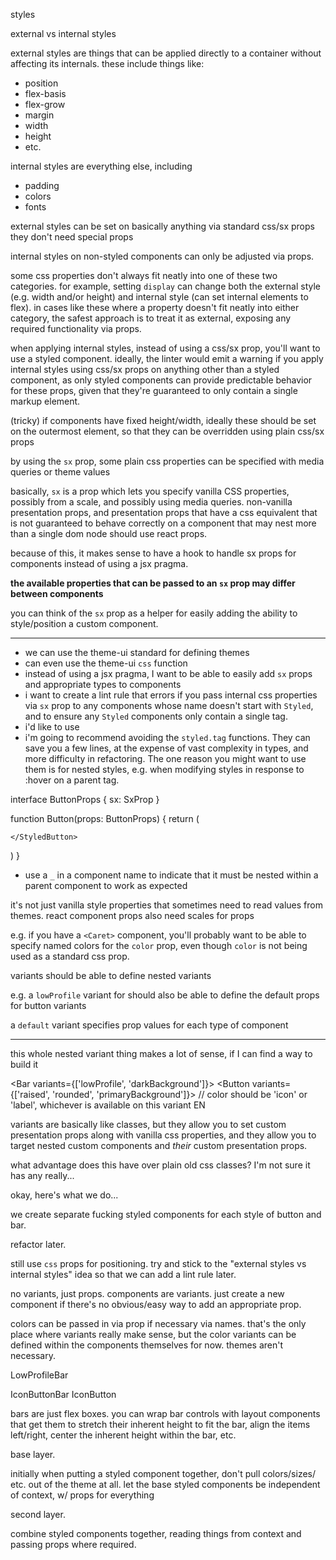 styles

external vs internal styles

external styles are things that can be applied directly to a container without
affecting its internals. these include things like:

- position
- flex-basis
- flex-grow
- margin
- width
- height
- etc.

internal styles are everything else, including

- padding
- colors
- fonts

external styles can be set on basically anything via standard css/sx props
they don't need special props

internal styles on non-styled components can only be adjusted via props.

some css properties don't always fit neatly into one of these two categories.
for example, setting `display` can change both the external style (e.g. width
and/or height) and internal style (can set internal elements to flex). in cases
like these where a property doesn't fit neatly into either category, the safest
approach is to treat it as external, exposing any required functionality via
props.

when applying internal styles, instead of using a css/sx prop, you'll want to
use a styled component. ideally, the linter would emit a warning if you apply
internal styles using css/sx props on anything other than a styled component,
as only styled components can provide predictable behavior for these props,
given that they're guaranteed to only contain a single markup element.

(tricky) if components have fixed height/width, ideally these should be set on
the outermost element, so that they can be overridden using plain css/sx props

by using the `sx` prop, some plain css properties can be specified with media
queries or theme values

basically, `sx` is a prop which lets you specify vanilla CSS properties,
possibly from a scale, and possibly using media queries. non-vanilla
presentation props, and presentation props that have a css equivalent that
is not guaranteed to behave correctly on a component that may nest more than
a single dom node should use react props.

because of this, it makes sense to have a hook to handle sx props for components
instead of using a jsx pragma.

**the available properties that can be passed to an `sx` prop may differ between
  components**

you can think of the `sx` prop as a helper for easily adding the ability to
style/position a custom component.

---

- we can use the theme-ui standard for defining themes
- can even use the theme-ui `css` function
- instead of using a jsx pragma, I want to be able to easily add `sx` props
  and appropriate types to components
- i want to create a lint rule that errors if you pass internal css properties
  via `sx` prop to any components whose name doesn't start with `Styled`,
  and to ensure any `Styled` components only contain a single tag.
- i'd like to use 
- i'm going to recommend avoiding the `styled.tag` functions. They can save you
  a few lines, at the expense of vast complexity in types, and more difficulty
  in refactoring. The one reason you might want to use them is for nested
  styles, e.g. when modifying styles in response to :hover on a parent tag.

interface ButtonProps {
  sx: SxProp
}

function Button(props: ButtonProps) {
  return (
    <StyledButton css={css(props.sx)}>

    </StyledButton>
  )
}

- use a `_` in a component name to indicate that it must be nested within a
  parent component to work as expected

it's not just vanilla style properties that sometimes need to read values from
themes. react component props also need scales for props

e.g. if you have a `<Caret>` component, you'll probably want to be able to
     specify named colors for the `color` prop, even though `color` is not
     being used as a standard css prop.

variants should be able to define nested variants

e.g. a `lowProfile` variant for <Bar> should also be able to define the default
     props for button variants

a `default` variant specifies prop values for each type of component

---

this whole nested variant thing makes a lot of sense, if I can find a way to
build it

<Bar variants={['lowProfile', 'darkBackground']}>
  <Button variants={['raised', 'rounded', 'primaryBackground']}>
    <Icon glyph='globe' />
      // color should be 'icon' or 'label', whichever is available on this variant
    <Label>EN</Label>
    <Caret />
  </Button>
</Bar>

variants are basically like classes, but they allow you to set custom
presentation props along with vanilla css properties, and they allow you to
target nested custom components and *their* custom presentation props.

what advantage does this have over plain old css classes? I'm not sure it has
any really...

okay, here's what we do...

we create separate fucking styled components for each style of button and bar.

refactor later.

still use `css` props for positioning. try and stick to the "external styles
vs internal styles" idea so that we can add a lint rule later.

no variants, just props. components are variants. just create a new component
if there's no obvious/easy way to add an appropriate prop.

colors can be passed in via prop if necessary via names. that's the only place
where variants really make sense, but the color variants can be defined within
the components themselves for now. themes aren't necessary.

<Caret width />

LowProfileBar
<LowProfileBarButton caret iconWidth>

IconButtonBar
IconButton

bars are just flex boxes. you can wrap bar controls with
layout components that get them to stretch their inherent height to fit
  the bar, align the items left/right, center the inherent height within
  the bar, etc.


base layer.

initially when putting a styled component together, don't pull colors/sizes/
etc. out of the theme at all. let the base styled components be independent
of context, w/ props for everything

second layer.

combine styled components together, reading things from context and passing
props where required.


